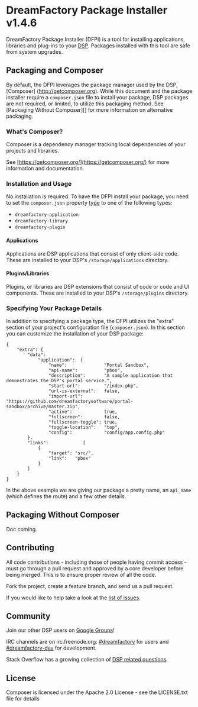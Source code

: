 # DreamFactory Package Installer v1.4.6

DreamFactory Package Installer (DFPI) is a tool for installing applications,
libraries and plug-ins to your [DSP](https://github.com/dreamfactorysoftware/dsp-core).
Packages installed with this tool are safe from system upgrades.

## Packaging and Composer

By default, the DFPI leverages the package manager used by the DSP, [Composer]
(http://getcomposer.org). While this document and the package installer
require a `composer.json` file to install your package, DSP packages are not
required, or limited, to utilize this packaging method. See [Packaging
Without Composer][] for more information on alternative packaging.

### What's Composer?

Composer is a dependency manager tracking local dependencies of your projects and libraries.

See [https://getcomposer.org/](https://getcomposer.org/) for more information and documentation.

### Installation and Usage

No installation is required. To have the DFPI install your package,
you need to set the `composer.json` property [type](http://getcomposer.org/doc/04-schema.md#type) to one of the
following types:

 * `dreamfactory-application`
 * `dreamfactory-library`
 * `dreamfactory-plugin`

#### Applications

Applications are DSP applications that consist of only client-side code. These are installed to your
DSP's `/storage/applications` directory.

#### Plugins/Libraries

Plugins, or libraries are DSP extensions that consist of code or code and UI components. These are installed to your
DSP's `/storage/plugins` directory.

### Specifying Your Package Details

In addition to specifying a package type, the DFPI utilizes the "extra"
section of your project's configuration file (`composer.json`). In this section
you can customize the installation of your DSP package:

    {
        "extra": {
        	"data":
        		"application":	{
					"name":              "Portal Sandbox",
					"api-name":          "pbox",
					"description":       "A sample application that demonstrates the DSP's portal service.",
					"start-url":         "/index.php",
					"url-is-external":   false,
					"import-url":        "https://github.com/dreamfactorysoftware/portal-sandbox/archive/master.zip",
					"active":            true,
					"fullscreen":        false,
					"fullscreen-toggle": true,
					"toggle-location":   "top",
					"config":            "config/app.config.php"
			}.
			"links":             [
				{
					"target": "src/",
					"link":   "pbox"
				}
			]
        }
    }

In the above example we are giving our package a pretty name,
an `api_name` (which defines the route) and a few other details.

## Packaging Without Composer

Doc coming.

## Contributing

All code contributions - including those of people having commit access -
must go through a pull request and approved by a core developer before being
merged. This is to ensure proper review of all the code.

Fork the project, create a feature branch, and send us a pull request.

If you would like to help take a look at the [list of issues](http://github.com/dreamfactorysoftware/dsp-core/issues).

## Community

Join our other DSP users on [Google Groups](https://groups.google.com/forum/#!forum/dsp-devs)!

IRC channels are on irc.freenode.org: [#dreamfactory](irc://irc.freenode.org/dreamfactory)
for users and [#dreamfactory-dev](irc://irc.freenode.org/dreamfactory-dev) for
development.

Stack Overflow has a growing collection of
[DSP related questions](http://stackoverflow.com/questions/tagged/dreamfactory-dsp).

## License

Composer is licensed under the Apache 2.0 License - see the LICENSE.txt file
for details
